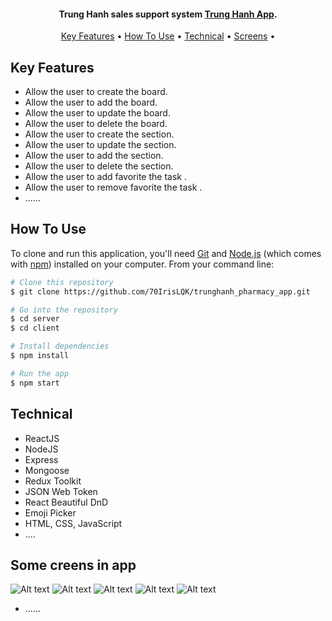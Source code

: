 <h4 align="center">Trung Hanh sales support system <a href="#" target="_blank">Trung Hanh App</a>.</h4>

<p align="center">
  <a href="#key-features">Key Features</a> •
  <a href="#how-to-use">How To Use</a> •
  <a href="#technical">Technical</a> •
  <a href="#some-creens-in-app">Screens</a> •
</p>

## Key Features

- Allow the user to create the board.
- Allow the user to add the board.
- Allow the user to update the board.
- Allow the user to delete the board.
- Allow the user to create the section.
- Allow the user to update the section.
- Allow the user to add the section.
- Allow the user to delete the section.
- Allow the user to add favorite the task .
- Allow the user to remove favorite the task .
- ......

## How To Use

To clone and run this application, you'll need [Git](https://git-scm.com) and [Node.js](https://nodejs.org/en/download/) (which comes with [npm](http://npmjs.com)) installed on your computer. From your command line:

```bash
# Clone this repository
$ git clone https://github.com/70IrisLQK/trunghanh_pharmacy_app.git

# Go into the repository
$ cd server
$ cd client

# Install dependencies
$ npm install

# Run the app
$ npm start
```

## Technical

- ReactJS
- NodeJS
- Express
- Mongoose
- Redux Toolkit
- JSON Web Token
- React Beautiful DnD
- Emoji Picker
- HTML, CSS, JavaScript
- ....

## Some creens in app

![Alt text](https://res.cloudinary.com/dxctxnjzk/image/upload/v1658769443/kanban/1_civnx0.png 'Optional title')
![Alt text](https://res.cloudinary.com/dxctxnjzk/image/upload/v1658769443/kanban/2_quamum.png 'Optional title')
![Alt text](https://res.cloudinary.com/dxctxnjzk/image/upload/v1658769443/kanban/3_u2ex5l.png 'Optional title')
![Alt text](https://res.cloudinary.com/dxctxnjzk/image/upload/v1658769443/kanban/4_dgjmkn.png 'Optional title')
![Alt text](https://res.cloudinary.com/dxctxnjzk/image/upload/v1658769443/kanban/5_t1dzf6.png 'Optional title')

- ......
